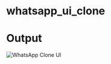 # whatsapp_ui_clone

# Output
![WhatsApp Clone UI](https://github.com/Deviletha/whatsapp_ui_clone/assets/118511923/a693b008-89c3-4032-8580-a1f9d0fc5237)
